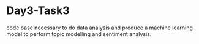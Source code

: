 # Day3-Task3
code base necessary to do data analysis and produce a machine learning model to perform topic modelling and sentiment analysis.
